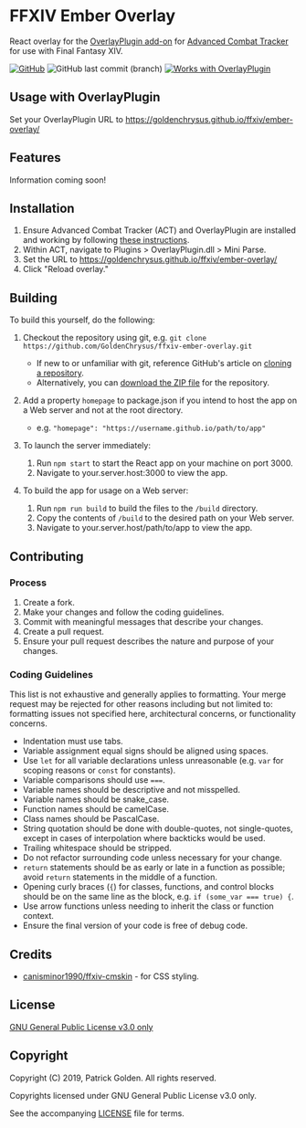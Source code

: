 # FFXIV Ember Overlay
React overlay for the [OverlayPlugin add-on](https://github.com/hibiyasleep/OverlayPlugin/releases) for [Advanced Combat Tracker](https://advancedcombattracker.com/download.php) for use with Final Fantasy XIV.

[![GitHub](https://img.shields.io/github/license/GoldenChrysus/ffxiv-ember-overlay.svg)](https://github.com/GoldenChrysus/ffxiv-ember-overlay/blob/master/LICENSE)
![GitHub last commit (branch)](https://img.shields.io/github/last-commit/GoldenChrysus/ffxiv-ember-overlay/master.svg)
[![Works with OverlayPlugin](https://img.shields.io/badge/works%20with-OverlayPlugin-blue.svg)](https://github.com/hibiyasleep/OverlayPlugin)

## Usage with OverlayPlugin
Set your OverlayPlugin URL to https://goldenchrysus.github.io/ffxiv/ember-overlay/

## Features
Information coming soon!

## Installation
1. Ensure Advanced Combat Tracker (ACT) and OverlayPlugin are installed and working by following [these instructions](https://gist.github.com/TomRichter/e044a3dff5c50024cf514ffb20a201a9).
2. Within ACT, navigate to Plugins > OverlayPlugin.dll > Mini Parse.
3. Set the URL to https://goldenchrysus.github.io/ffxiv/ember-overlay/
4. Click "Reload overlay."

## Building
To build this yourself, do the following:

1. Checkout the repository using git, e.g. `git clone https://github.com/GoldenChrysus/ffxiv-ember-overlay.git`

    - If new to or unfamiliar with git, reference GitHub's article on [cloning a repository](https://help.github.com/en/articles/cloning-a-repository).
    - Alternatively, you can [download the ZIP file](https://github.com/GoldenChrysus/ffxiv-ember-overlay/archive/master.zip) for the repository.

2. Add a property `homepage` to package.json if you intend to host the app on a Web server and not at the root directory.

    - e.g. `"homepage": "https://username.github.io/path/to/app"`

3. To launch the server immediately:

    1. Run `npm start` to start the React app on your machine on port 3000.
    2. Navigate to your.server.host:3000 to view the app.
    
4. To build the app for usage on a Web server:

    1. Run `npm run build` to build the files to the `/build` directory.
    2. Copy the contents of `/build` to the desired path on your Web server.
    3. Navigate to your.server.host/path/to/app to view the app.

## Contributing

### Process

1. Create a fork.
2. Make your changes and follow the coding guidelines.
3. Commit with meaningful messages that describe your changes.
4. Create a pull request.
5. Ensure your pull request describes the nature and purpose of your changes.

### Coding Guidelines
This list is not exhaustive and generally applies to formatting. Your merge request may be rejected for other reasons including but not limited to: formatting issues not specified here, architectural concerns, or functionality concerns.

- Indentation must use tabs.
- Variable assignment equal signs should be aligned using spaces.
- Use `let` for all variable declarations unless unreasonable (e.g. `var` for scoping reasons or `const` for constants).
- Variable comparisons should use `===`.
- Variable names should be descriptive and not misspelled.
- Variable names should be snake_case.
- Function names should be camelCase.
- Class names should be PascalCase.
- String quotation should be done with double-quotes, not single-quotes, except in cases of interpolation where backticks would be used.
- Trailing whitespace should be stripped.
- Do not refactor surrounding code unless necessary for your change.
- `return` statements should be as early or late in a function as possible; avoid `return` statements in the middle of a function.
- Opening curly braces (`{`) for classes, functions, and control blocks should be on the same line as the block, e.g. `if (some_var === true) {`.
- Use arrow functions unless needing to inherit the class or function context.
- Ensure the final version of your code is free of debug code.

## Credits

- [canisminor1990/ffxiv-cmskin](https://github.com/canisminor1990/ffxiv-cmskin) - for CSS styling.

## License
[GNU General Public License v3.0 only](/LICENSE)

## Copyright
Copyright (C) 2019, Patrick Golden. All rights reserved.

Copyrights licensed under GNU General Public License v3.0 only.

See the accompanying [LICENSE](/LICENSE) file for terms.
